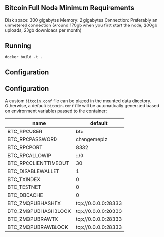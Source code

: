 Bitcoin Full Node Minimum Requirements
-----------------
Disk space: 300 gigabytes
Memory: 2 gigabytes
Connection: Preferably an unmetered connection (Around 170gb when you first start the node, 200gb uploads, 20gb downloads per month)

Running
---------
```
docker build -t .
```

Configuration
------------

## Configuration

A custom `bitcoin.conf` file can be placed in the mounted data directory.
Otherwise, a default `bitcoin.conf` file will be automatically generated based
on environment variables passed to the container:

| name | default |
| ---- | ------- |
| BTC_RPCUSER | btc |
| BTC_RPCPASSWORD | changemeplz |
| BTC_RPCPORT | 8332 |
| BTC_RPCALLOWIP | ::/0 |
| BTC_RPCCLIENTTIMEOUT | 30 |
| BTC_DISABLEWALLET | 1 |
| BTC_TXINDEX | 0 |
| BTC_TESTNET | 0 |
| BTC_DBCACHE | 0 |
| BTC_ZMQPUBHASHTX | tcp://0.0.0.0:28333 |
| BTC_ZMQPUBHASHBLOCK | tcp://0.0.0.0:28333 |
| BTC_ZMQPUBRAWTX | tcp://0.0.0.0:28333 |
| BTC_ZMQPUBRAWBLOCK | tcp://0.0.0.0:28333 |